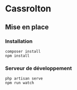 # Cassrolton

## Mise en place

### Installation
```shell script
composer install
npm install
```

### Serveur de développement
```shell script
php artisan serve
npm run watch
```
